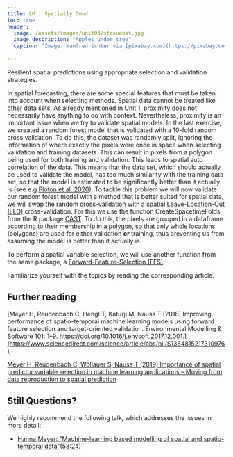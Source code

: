 ```yaml
---
title: LM | Spatially Good
toc: true
header:
  image: /assets/images/unit03/streuobst.jpg
  image_description: "Apples under tree"
  caption: "Image: manfredrichter via [pixabay.com](https://pixabay.com/de/photos/%C3%A4pfel-streuobst-obstbaum-apfelbaum-3684775/)"
 
---
```


Resilient spatial predictions using appropriate selection and validation strategies.
<!--more-->

In spatial forecasting, there are some special features that must be taken into account when selecting methods. Spatial data cannot be treated like other data sets. As already mentioned in Unit 1, proximity does not necessarily have anything to do with context. Nevertheless, proximity is an important issue when we try to validate spatial models. In the last exercise, we created a random forest model that is validated with a 10-fold random cross validation. To do this, the dataset was randomly split, ignoring the information of where exactly the pixels were once in space when selecting validation and training datasets. This can result in pixels from a polygon being used for both training and validation. This leads to spatial auto correlation of the data. This means that the data set, which should actually be used to validate the model, has too much similarity with the training data set, so that the model is estimated to be significantly better than it actually is (see e.g [Ploton et al. 2020]( https://www.nature.com/articles/s41467-020-18321-y)). 
To tackle this problem we will now validate our random forest model with a method that is better suited for spatial data, we will swap the random cross-validation with a spatial [Leave-Location-Out (LLO)](https://www.rdocumentation.org/packages/CAST/versions/0.5.1/topics/CreateSpacetimeFolds) cross-validation. For this we use the function CreateSpacetimeFolds from the R package [CAST]( https://cran.r-project.org/web/packages/CAST/CAST.pdf).
To do this, the pixels are grouped in a dataframe according to their membership in a polygon, so that only whole locations (polygons) are used for either validation **or** training, thus preventing us from assuming the model is better than it actually is.

To perform a spatial variable selection, we will use another function from the same package, a [Forward-Feature-Selection (FFS)](https://www.rdocumentation.org/packages/CAST/versions/0.2.0/topics/ffs). 

Familiarize yourself with the topics by reading the corresponding article.


## Further reading
[Meyer H, Reudenbach C, Hengl T, Katurji M, Nauss T (2018) Improving performance of spatio-temporal machine learning models using forward feature selection and target-oriented validation. Environmental Modelling & Software 101: 1–9. https://doi.org/10.1016/j.envsoft.2017.12.001.](https://www.sciencedirect.com/science/article/abs/pii/S1364815217310976)

[Meyer H, Reudenbach C, Wöllauer S, Nauss T (2019) Importance of spatial predictor variable selection in machine learning applications – Moving from data reproduction to spatial prediction](https://www.sciencedirect.com/science/article/abs/pii/S0304380019303230#!)

## Still Questions?
We highly recommend the following talk, which addresses the issues in more detail:

* [Hanna Meyer: "Machine-learning based modelling of spatial and spatio-temporal data"(53:24)](https://www.youtube.com/watch?v=QGjdS1igq78&t=2676s)
